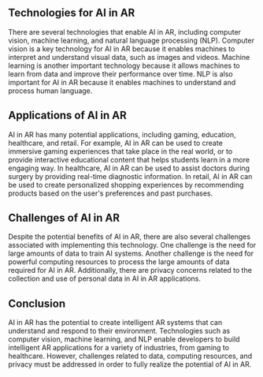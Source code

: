

Technologies for AI in AR
-------------------------

There are several technologies that enable AI in AR, including computer vision, machine learning, and natural language processing (NLP). Computer vision is a key technology for AI in AR because it enables machines to interpret and understand visual data, such as images and videos. Machine learning is another important technology because it allows machines to learn from data and improve their performance over time. NLP is also important for AI in AR because it enables machines to understand and process human language.

Applications of AI in AR
------------------------

AI in AR has many potential applications, including gaming, education, healthcare, and retail. For example, AI in AR can be used to create immersive gaming experiences that take place in the real world, or to provide interactive educational content that helps students learn in a more engaging way. In healthcare, AI in AR can be used to assist doctors during surgery by providing real-time diagnostic information. In retail, AI in AR can be used to create personalized shopping experiences by recommending products based on the user's preferences and past purchases.

Challenges of AI in AR
----------------------

Despite the potential benefits of AI in AR, there are also several challenges associated with implementing this technology. One challenge is the need for large amounts of data to train AI systems. Another challenge is the need for powerful computing resources to process the large amounts of data required for AI in AR. Additionally, there are privacy concerns related to the collection and use of personal data in AI in AR applications.

Conclusion
----------

AI in AR has the potential to create intelligent AR systems that can understand and respond to their environment. Technologies such as computer vision, machine learning, and NLP enable developers to build intelligent AR applications for a variety of industries, from gaming to healthcare. However, challenges related to data, computing resources, and privacy must be addressed in order to fully realize the potential of AI in AR.
